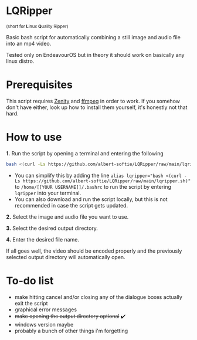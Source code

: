 # LQRipper
<sub>(short for **L**inux **Q**uality Ripper)</sub>

Basic bash script for automatically combining a still image and audio file into an mp4 video.

Tested only on EndeavourOS but in theory it should work on basically any linux distro.

# Prerequisites
This script requires [Zenity](https://gitlab.gnome.org/GNOME/zenity) and [ffmpeg](https://ffmpeg.org) in order to work. If you somehow don't have either, look up how to install them yourself, it's honestly not that hard.

# How to use
**1.** Run the script by opening a terminal and entering the following
```bash
bash <(curl -Ls https://github.com/albert-softie/LQRipper/raw/main/lqripper.sh)
```
- You can simplify this by adding the line `alias lqripper="bash <(curl -Ls https://github.com/albert-softie/LQRipper/raw/main/lqripper.sh)"` to `/home/[[YOUR USERNAME]]/.bashrc` to run the script by entering `lqripper` into your terminal.
- You can also download and run the script locally, but this is not recommended in case the script gets updated.

**2.** Select the image and audio file you want to use.

**3.** Select the desired output directory.

**4.** Enter the desired file name.

If all goes well, the video should be encoded properly and the previously selected output directory will automatically open.

# To-do list
- make hitting cancel and/or closing any of the dialogue boxes actually exit the script
- graphical error messages
- ~~make opening the output directory optional~~ ✔️
- windows version maybe
- probably a bunch of other things i'm forgetting
